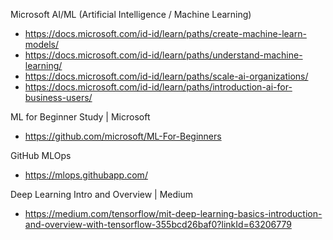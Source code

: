 Microsoft AI/ML (Artificial Intelligence / Machine Learning)
- https://docs.microsoft.com/id-id/learn/paths/create-machine-learn-models/
- https://docs.microsoft.com/id-id/learn/paths/understand-machine-learning/
- https://docs.microsoft.com/id-id/learn/paths/scale-ai-organizations/
- https://docs.microsoft.com/id-id/learn/paths/introduction-ai-for-business-users/

ML for Beginner Study | Microsoft
- https://github.com/microsoft/ML-For-Beginners

GitHub MLOps
- https://mlops.githubapp.com/

Deep Learning Intro and Overview | Medium
- https://medium.com/tensorflow/mit-deep-learning-basics-introduction-and-overview-with-tensorflow-355bcd26baf0?linkId=63206779
